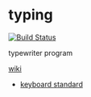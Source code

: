 # typing

[![Build Status](https://img.shields.io/travis/manonet/typing/master.svg)](https://travis-ci.org/manonet/typing)

typewriter program

[wiki](/manonet/typing/docs/index.md)

* [keyboard standard](https://en.wikipedia.org/wiki/ISO/IEC_9995)

